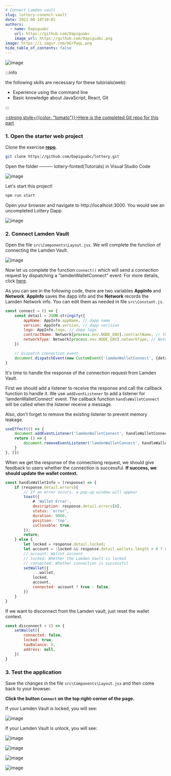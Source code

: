 ```yaml
---
# Connect Lamden vault
slug: lottery-conenct-vault
date: 2022-08-10T10:01
authors:
  - name: Dapiguabc
    url: https://github.com/Dapiguabc
    image_url: https://github.com/Dapiguabc.png
image: https://i.imgur.com/mErPwqL.png
hide_table_of_contents: false
---
```


![image](/img/toturials/connect_vault_overview.gif)

<!--truncate-->

:::info

the following skills are necessary for these tutorials(web):
- Experience using the command line
- Basic knowledge about JavaScript, React, Git

:::

[<strong style={{color: "tomato"}}><u>Here is the completed Git repo for this part</u></strong>](https://github.com/Dapiguabc/lottery)


### 1. Open the starter web project

Clone the exercise [<u>**repo**</u>](https://github.com/Dapiguabc/lottery).

```bash
git clone https://github.com/Dapiguabc/lottery.git
```

Open the folder ——— lottery-fonted(Tutorials) in Visual Studio Code

![image](/img/toturials/connect_vault_1.png)

Let's start this project!

```bash
npm run start
```

Open your browser and navigate to http://localhost:3000. You would see an uncompleted Lottery Dapp.

![image](/img/toturials/connect_vault_2.png)

### 2. Connect Lamden Vault

Open the file `src\Components\Layout.jsx`. We will complete the function of connecting the Lamden Vault.

![image](/img/toturials/connect_vault_3.png)

Now let us complete the function `connect()` which will send a connection request by dispatching a "lamdenWalletConnect" event.
For more details, click [<u>here</u>](/docs/develop/wallet_api/create_connection).

As you can see in the following code, there are two variables **AppInfo** and **Network**. 
**AppInfo** saves the dapp info and the **Network** records the Lamden Network info. You can edit them as needed in file `src\Constant.js`.

```js
const connect = () => {
    const detail = JSON.stringify({
        appName: AppInfo.appName, // dapp name
        version: AppInfo.version, // dapp verision
        logo: AppInfo.logo, // dapp logo
        contractName: Network[process.env.NODE_ENV].contractName, // the contract name you create at tutorial "Write Lottery Contract" 
        networkType: Network[process.env.NODE_ENV].networkType, // Network type
    })

    // Dispatch connection event
    document.dispatchEvent(new CustomEvent('lamdenWalletConnect', {detail}));
}
```

It's time to handle the response of the connection request from Lamden Vault.

First we should add a listener to receive the response and call the callback function to handle it.
We use `addEventListener` to add a listener for 'lamdenWalletConnect' event. The callback function `handleWalletConnect`
will be called when the listener receive a message. 

Also, don't forget to remove the existing listener to prevent memory leakage.

```js
useEffect(() => {
    document.addEventListener('lamdenWalletConnect', handleWalletConnect);
    return () => {
        document.removeEventListener('lamdenWalletConnect', handleWalletConnect);
    }
}, [])
```

When we get the response of the connectiong request, we should give feedback to users whether the connection is successful.
**If success,  we should update the wallet context.**

```js
const handleWalletInfo = (response) => {
    if (response.detail.errors){
        // If an error occurs, a pop-up window will appear
        toast({
            # 'Wallet Error',
            description: response.detail.errors[0],
            status: 'error',
            duration: 9000,
            position: 'top',
            isClosable: true,
        });
        return;
    } else {
        let locked = response.detail.locked;
        let account = !locked && response.detail.wallets.length > 0 ? response.detail.wallets[0] : null;
        // account: Wallet account
        // locked: Whether the Lamden Vault is locked
        // connected: Whether connection is successful
        setWallet({
            ...wallet,
            locked,
            account,
            connected: account ? true : false,
        })
    }
}
```

If we want to disconnect from the Lamden vault, just reset the wallet context.

```js
const disconnect = () => {
    setWallet({
        connected: false,
        locked: true,
        tauBalance: 0,
        address: null,
    })
}
```

### 3. Test the application

Save the changes in the file `src\Components\Layout.jsx` and then come back to your browser.

**Click the button `Connect` on the top right-corner of the page.**

If your Lamden Vault is locked, you will see:

![image](/img/toturials/connect_vault_4.png)

If your Lamden Vault is unlock, you will see:

![image](/img/toturials/connect_vault_5.png)

![image](/img/toturials/connect_vault_6.png)

![image](/img/toturials/connect_vault_7.png)

![image](/img/toturials/connect_vault_8.png)

